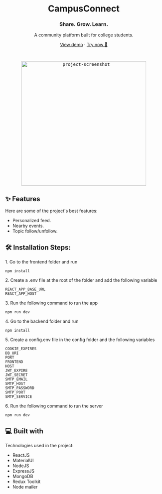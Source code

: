 <h1 align="center" id="title">CampusConnect</h1>

<h3 id="tagline" align="center">Share. Grow. Learn.</h3>
<p id="description" align="center">A community platform built for college students.</p>
<p id="try-now" align="center"><a href="https://www.youtube.com/watch?v=X1-7XYewIds">View demo</a> · <a href="https://campus-connect-1fq8.onrender.com">Try now 🚀</a></p>
<br />

<p align="center">
  <kbd>
    <img src="https://res.cloudinary.com/famousanonymous/image/upload/v1697361060/campus-connect/campusconnect_ptblxg.png" alt="project-screenshot" width="width=&quot;auto&quot;" height="400">
  </kbd>
</p>

<h2>✨ Features</h2>

Here are some of the project's best features:

*   Personalized feed.
*   Nearby events.
*   Topic follow/unfollow.

<h2>🛠️ Installation Steps:</h2>

<p>1. Go to the frontend folder and run</p>

```
npm install
```

<p>2. Create a .env file at the root of the folder and add the following variable</p>

```
REACT_APP_BASE_URL
REACT_APP_HOST
```

<p>3. Run the following command to run the app</p>

```
npm run dev
```

<p>4. Go to the backend folder and run</p>

```
npm install
```

<p>5. Create a config.env file in the config folder and the following variables</p>

```
COOKIE_EXPIRES
DB_URI
PORT
FRONTEND
HOST
JWT_EXPIRE
JWT_SECRET
SMTP_EMAIL
SMTP_HOST
SMTP_PASSWORD
SMTP_PORT
SMTP_SERVICE
```

<p>6. Run the following command to run the server</p>

```
npm run dev
```

  
  
<h2>💻 Built with</h2>

Technologies used in the project:

*   ReactJS
*   MaterialUI
*   NodeJS
*   ExpressJS
*   MongoDB
*   Redux Toolkit
*   Node mailer